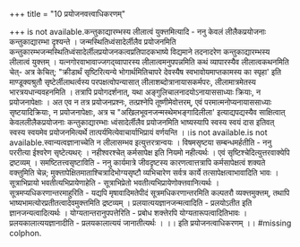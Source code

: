 +++
title = "10 प्रयोजनवत्त्वाधिकरणम्"

+++
is not available.कन्तुकाद्यारम्भस्य लीलात्वं युक्त्तमित्यादि - ननु केवलं लीलैकप्रयोजनाः कन्तुकाद्यारम्भा दृश्यन्ते । जन्मस्थितिध्वंसादेर्लीलैव प्रयोजनमिति कन्तुकारम्भजन्मस्थितिध्वंसादेर्लीलप्रयोजनकत्वप्रतिपादकभाष्ये विद्यमाने तदनादरेण कन्तुकाद्यारम्भस्य लीलात्वं युक्त्तम् । यत्नगोरवाभावाज्जगद्य्वापारस्य लीलात्वमनुपपन्नमिति कथं व्यापारस्यैव लीलात्वकथनमिति चेत्- अत्र केचित्; "क्रीडार्थं सृष्टिरित्यन्ये भोगार्थमितिचापरे देवस्यैष स्वभावोयमाप्तकामस्य का स्पृहा' इति माण्डूक्यश्रुतौ सृष्टेर्लीलाथर्त्वस्य परपक्षत्वोपन्यासात् लीलाशब्दोत्रानायासकर्मपरः, लीलामात्रमेतस्य भारत्रयधान्यवहनमिति । तत्रापि प्रयोगदर्शनात्, यथा अङ्गुलिचालनादयोऽनायाससाध्याः क्रियाः, न प्रयोजनापेक्षाः । अत एव न तत्र प्रयोजनप्रश्नः, तत्प्रश्नेपि तूष्णीमेवोत्तरम्, एवं परमात्मनोप्यनायाससाध्याः सृष्टयादिक्रियाः, न प्रयोजनापेक्षाः, अत्र च "अखिलभूवनजन्मस्थेमभङ्गादिलीला' इत्याद्यपद्यस्यैव साक्षित्वात् केवललीलैकप्रयोजनाः कन्तुकाद्यारम्भाः ध्वंसादेर्लीलैव प्रयोजनमिति भाष्यस्यापि स्वस्य स्वयं दास इतिवत् स्वस्य स्वयमेव प्रयोजनमित्यर्थे तात्पर्यमित्येवाचार्याभिप्रायं वर्णयन्ति ।।is not available.is not available.स्वान्यत्वज्ञानाच्चेति न लीलासम्भव इत्युत्तरत्रान्वयः । विषमसृष्टया सम्बन्धमर्हतीति - ननु पररीत्या ईश्वरेण सृष्टेत्यथर्ः । नहीश्वरश्चेत् कर्मसापेक्ष इति नियमो नहीत्यर्थः । एवं सृष्टिश्चेदित्युत्तरवाक्येपि द्रष्टव्यम् । समष्टितत्त्वसृष्टाविति - ननु कार्यमात्रे जीवदृष्टस्य कारणत्वात्तत्रापि कर्मसापेक्षत्वं शक्यते वक्त्तुमिति चेन्न; मुक्त्तापेक्षितमाताश्चित्रादिभोग्यसृष्टौ व्यभिचारेण सर्वत्र कार्ये तत्सापेक्षत्वाभावादिति भावः । सूत्राभिप्रायो भवतीत्यभिप्रायेणाहेति - सूत्राभिप्रेतो भवतीत्यभिप्रायेणोक्त्तवानित्यर्थः । सूत्रमप्यधिकरणान्तरमाहुरिति - यद्यपि मृषावादिमतेपीदं सूत्रमधिकरणान्तरमिति कल्पतरौ व्यक्त्तमुक्त्तम्, तथापि भाष्यभामत्योरप्रतीतत्वादेवमुक्त्तमिति द्रष्टव्यम् । प्रलयात्ययज्ञानजन्मत्वादिति - प्रलयोऽतीत इति ज्ञानजन्यत्वादित्यर्थः । योग्यतान्तरानुपपत्तेरिति - प्रबोध शक्त्तेरपि योग्यतारूपत्वादितिभावः । प्रलयकालात्ययज्ञानादीति - प्रलयकालात्ययं जानातीत्यर्थः । ।। इति प्रयोजनत्वाधिकरणम् ।। #missing colphon.